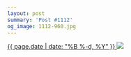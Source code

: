 ```yaml
---
layout: post
summary: 'Post #1112'
og_image: 1112-960.jpg
---
```


<p>
 <time>
  <a href="/1112">
   {{ page.date | date: "%B %-d, %Y" }}
  </a>
 </time>
 <a href="/1112">
  <img sizes="(min-width: 700px) 50vw, calc(100vw - 2rem)" src="{{ site.assets_url }}/1112-480.jpg" srcset="{{ site.assets_url }}/1112-240.jpg 240w, {{ site.assets_url }}/1112-480.jpg 480w, {{ site.assets_url }}/1112-720.jpg 720w, {{ site.assets_url }}/1112-960.jpg 960w"/>
 </a>
</p>
